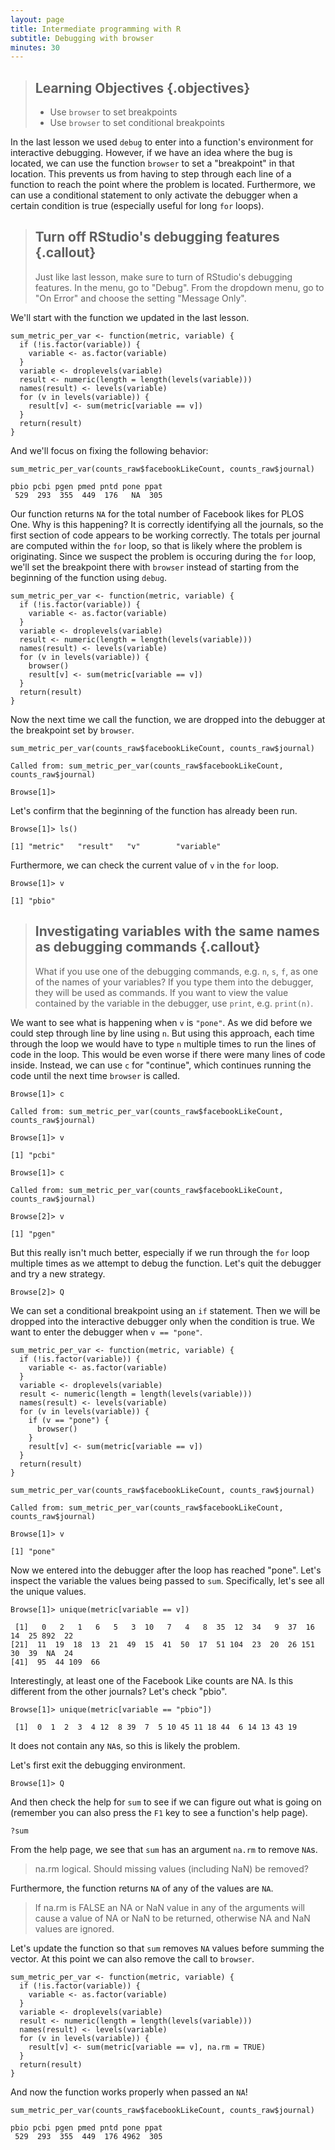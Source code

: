 ```yaml
---
layout: page
title: Intermediate programming with R
subtitle: Debugging with browser
minutes: 30
---
```




> ## Learning Objectives {.objectives}
>
> *  Use `browser` to set breakpoints
> *  Use `browser` to set conditional breakpoints

In the last lesson we used `debug` to enter into a function's environment for interactive debugging.
However, if we have an idea where the bug is located, we can use the function `browser` to set a "breakpoint" in that location.
This prevents us from having to step through each line of a function to reach the point where the problem is located.
Furthermore, we can use a conditional statement to only activate the debugger when a certain condition is true (especially useful for long `for` loops).

> ## Turn off RStudio's debugging features {.callout}
>
> Just like last lesson, make sure to turn of RStudio's debugging features.
> In the menu, go to "Debug".
> From the dropdown menu, go to "On Error" and choose the setting "Message Only".




We'll start with the function we updated in the last lesson.


~~~{.r}
sum_metric_per_var <- function(metric, variable) {
  if (!is.factor(variable)) {
    variable <- as.factor(variable)
  }
  variable <- droplevels(variable)
  result <- numeric(length = length(levels(variable)))
  names(result) <- levels(variable)
  for (v in levels(variable)) {
    result[v] <- sum(metric[variable == v])
  }
  return(result)
}
~~~

And we'll focus on fixing the following behavior:


~~~{.r}
sum_metric_per_var(counts_raw$facebookLikeCount, counts_raw$journal)
~~~



~~~{.output}
pbio pcbi pgen pmed pntd pone ppat 
 529  293  355  449  176   NA  305 

~~~

Our function returns `NA` for the total number of Facebook likes for PLOS One.
Why is this happening?
It is correctly identifying all the journals, so the first section of code appears to be working correctly.
The totals per journal are computed within the `for` loop, so that is likely where the problem is originating.
Since we suspect the problem is occuring during the `for` loop, we'll set the breakpoint there with `browser` instead of starting from the beginning of the function using `debug`.


~~~{.r}
sum_metric_per_var <- function(metric, variable) {
  if (!is.factor(variable)) {
    variable <- as.factor(variable)
  }
  variable <- droplevels(variable)
  result <- numeric(length = length(levels(variable)))
  names(result) <- levels(variable)
  for (v in levels(variable)) {
    browser()
    result[v] <- sum(metric[variable == v])
  }
  return(result)
}
~~~

Now the next time we call the function, we are dropped into the debugger at the breakpoint set by `browser`.


~~~{.r}
sum_metric_per_var(counts_raw$facebookLikeCount, counts_raw$journal)
~~~
~~~ {.output}
Called from: sum_metric_per_var(counts_raw$facebookLikeCount, counts_raw$journal)
~~~
~~~ {.r}
Browse[1]> 
~~~

Let's confirm that the beginning of the function has already been run.

~~~ {.r}
Browse[1]> ls()
~~~
~~~ {.output}
[1] "metric"   "result"   "v"        "variable"
~~~

Furthermore, we can check the current value of `v` in the `for` loop.

~~~ {.r}
Browse[1]> v
~~~
~~~ {.output}
[1] "pbio"
~~~

> ## Investigating variables with the same names as debugging commands {.callout}
> What if you use one of the debugging commands, e.g. `n`, `s`, `f`, as one of the names of your variables?
> If you type them into the debugger, they will be used as commands.
> If you want to view the value contained by the variable in the debugger, use `print`, e.g. `print(n)`.

We want to see what is happening when `v` is `"pone"`.
As we did before we could step through line by line using `n`.
But using this approach, each time through the loop we would have to type `n` multiple times to run the lines of code in the loop.
This would be even worse if there were many lines of code inside.
Instead, we can use `c` for "continue", which continues running the code until the next time `browser` is called.

~~~ {.r}
Browse[1]> c
~~~
~~~ {.output}
Called from: sum_metric_per_var(counts_raw$facebookLikeCount, counts_raw$journal)
~~~
~~~ {.r}
Browse[1]> v
~~~
~~~ {.output}
[1] "pcbi"
~~~
~~~ {.r}
Browse[1]> c
~~~
~~~ {.output}
Called from: sum_metric_per_var(counts_raw$facebookLikeCount, counts_raw$journal)
~~~
~~~ {.r}
Browse[2]> v
~~~
~~~ {.output}
[1] "pgen"
~~~

But this really isn't much better, especially if we run through the `for` loop multiple times as we attempt to debug the function.
Let's quit the debugger and try a new strategy.

~~~ {.r}
Browse[2]> Q
~~~

We can set a conditional breakpoint using an `if` statement.
Then we will be dropped into the interactive debugger only when the condition is true.
We want to enter the debugger when `v == "pone"`.


~~~{.r}
sum_metric_per_var <- function(metric, variable) {
  if (!is.factor(variable)) {
    variable <- as.factor(variable)
  }
  variable <- droplevels(variable)
  result <- numeric(length = length(levels(variable)))
  names(result) <- levels(variable)
  for (v in levels(variable)) {
    if (v == "pone") {
      browser()
    }
    result[v] <- sum(metric[variable == v])
  }
  return(result)
}
~~~


~~~{.r}
sum_metric_per_var(counts_raw$facebookLikeCount, counts_raw$journal)
~~~
~~~ {.output}
Called from: sum_metric_per_var(counts_raw$facebookLikeCount, counts_raw$journal)
~~~
~~~ {.r}
Browse[1]> v
~~~
~~~ {.output}
[1] "pone"
~~~

Now we entered into the debugger after the loop has reached "pone".
Let's inspect the variable the values being passed to `sum`.
Specifically, let's see all the unique values.

~~~ {.r}
Browse[1]> unique(metric[variable == v])
~~~
~~~ {.output}
 [1]   0   2   1   6   5   3  10   7   4   8  35  12  34   9  37  16  14  25 892  22
[21]  11  19  18  13  21  49  15  41  50  17  51 104  23  20  26 151  30  39  NA  24
[41]  95  44 109  66
~~~

Interestingly, at least one of the Facebook Like counts are NA.
Is this different from the other journals?
Let's check "pbio".

~~~ {.r}
Browse[1]> unique(metric[variable == "pbio"])
~~~
~~~ {.output}
 [1]  0  1  2  3  4 12  8 39  7  5 10 45 11 18 44  6 14 13 43 19
~~~

It does not contain any `NA`s, so this is likely the problem.

Let's first exit the debugging environment.

~~~ {.r}
Browse[1]> Q
~~~

And then check the help for `sum` to see if we can figure out what is going on (remember you can also press the `F1` key to see a function's help page).


~~~{.r}
?sum
~~~

From the help page, we see that `sum` has an argument `na.rm` to remove `NA`s.

> na.rm	logical. Should missing values (including NaN) be removed?

Furthermore, the function returns `NA` of any of the values are `NA`.

> If na.rm is FALSE an NA or NaN value in any of the arguments will cause a value of NA or NaN to be returned, otherwise NA and NaN values are ignored.

Let's update the function so that `sum` removes `NA` values before summing the vector.
At this point we can also remove the call to `browser`.


~~~{.r}
sum_metric_per_var <- function(metric, variable) {
  if (!is.factor(variable)) {
    variable <- as.factor(variable)
  }
  variable <- droplevels(variable)
  result <- numeric(length = length(levels(variable)))
  names(result) <- levels(variable)
  for (v in levels(variable)) {
    result[v] <- sum(metric[variable == v], na.rm = TRUE)
  }
  return(result)
}
~~~

And now the function works properly when passed an `NA`!


~~~{.r}
sum_metric_per_var(counts_raw$facebookLikeCount, counts_raw$journal)
~~~



~~~{.output}
pbio pcbi pgen pmed pntd pone ppat 
 529  293  355  449  176 4962  305 

~~~
